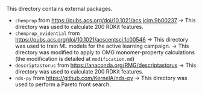 This directory contains external packages. 
 - `chemprop` from https://pubs.acs.org/doi/10.1021/acs.jcim.9b00237
    -> This directory was used to calculate 200 RDKit features.
 - `chemprop_evidential` from https://pubs.acs.org/doi/10.1021/acscentsci.1c00546
    -> This directory was used to train ML models for the active learning campaign. 
    -> This directory was modified to apply to OMG monomer-property calculations (the modification is detailed at `modification.md`)
 - `descriptastorus` from https://anaconda.org/RMG/descriptastorus
    -> This directory was used to calculate 200 RDKit features.
 - `nds-py` from https://github.com/KernelA/nds-py
    -> This directory was used to perform a Pareto front search. 



